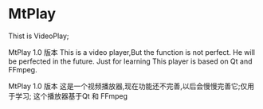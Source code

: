 # MtPlay
Thist is VideoPlay;


MtPlay 1.0 版本
This is a video player,But the function is not perfect.
He will be perfected in the future.
Just for learning
This player is based on Qt and FFmpeg.

MtPlay 1.0 版本
这是一个视频播放器,现在功能还不完善,以后会慢慢完善它;仅用于学习;
这个播放器基于Qt 和 FFmpeg 
